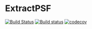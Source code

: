 # ExtractPSF
[![Build Status](https://travis-ci.com/HolyLab/ExtractPSF.jl.svg?branch=master)](https://travis-ci.com/HolyLab/ExtractPSF.jl)
[![Build status](https://ci.appveyor.com/api/projects/status/uq0kcq37b894xb5w/branch/master?svg=true)](https://ci.appveyor.com/project/Cody-G/extractpsf/branch/master)
[![codecov](https://codecov.io/gh/HolyLab/ExtractPSF/branch/master/graph/badge.svg)](https://codecov.io/gh/HolyLab/ExtractPSF.jl)
